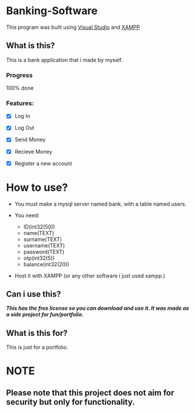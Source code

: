# Banking-Software 
This program was built using [Visual Studio](https://visualstudio.microsoft.com/) and [XAMPP](https://www.apachefriends.org/index.html)
## What is this?

  This is a bank application that i made by myself.

### Progress

100% done

### Features:  
 - [x] Log In
 
 - [x] Log Out
 
 - [x] Send Money
 
 - [x] Recieve Money
 
 - [x] Register a new account
 

# How to use?

  - You must make a mysql server named bank, with a table named users.
  
  - You need: 
  
      - ID(int32(50))
      - name(TEXT)
      - surname(TEXT)
      - username(TEXT)
      - password(TEXT)
      - otp(int32(5))
      - balance(int32(20))
      
  - Host it with XAMPP (or any other software i just used xampp.)
 

## Can i use this?

***This has the free license so you can download and use it. It was made as a side project for fun/portfolio.***

## What is this for?

  This is just for a portfolio.
  
# NOTE
##  Please note that this project does not aim for security but only for functionality.

